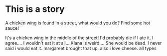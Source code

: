 # This is a story
A chicken wing is found in a street, what would you do?
Find some hot sauce!

It's a chicken wing in the middle of the street! I'd probably die if I ate it.
I agree.... I wouldn't eat it at all... Kiana is weird.... She would be dead.
I never said i would eat it. margareet brought that up.
also i love cheese. all types
